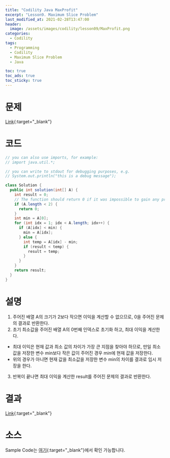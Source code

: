 ```yaml
---
title: "Codility Java MaxProfit"
excerpt: "Lesson9. Maximum Slice Problem"
last_modified_at: 2021-02-28T13:47:00
header:
  image: /assets/images/codility/lesson09/MaxProfit.png
categories:
  - Codility
tags:
  - Programming
  - Codility
  - Maximum Slice Problem
  - Java

toc: true
toc_ads: true
toc_sticky: true
---
```

# 문제
[Link](https://app.codility.com/programmers/lessons/9-maximum_slice_problem/max_profit/){:target="_blank"}

# 코드
```java
// you can also use imports, for example:
// import java.util.*;

// you can write to stdout for debugging purposes, e.g.
// System.out.println("this is a debug message");

class Solution {
  public int solution(int[] A) {
    int result = 0;
    // The function should return 0 if it was impossible to gain any profit.
    if (A.length < 2) {
      return 0;
    }
    int min = A[0];
    for (int idx = 1; idx < A.length; idx++) {
      if (A[idx] < min) {
        min = A[idx];
      } else {
        int temp = A[idx] - min;
        if (result < temp) {
          result = temp;
        }
      }
    }
    return result;
  }
}
```

# 설명
1. 주어진 배열 A의 크기가 2보다 작으면 이익을 계산할 수 없으므로, 0을 주어진 문제의 결과로 반환한다.
2. 초기 최소값을 주어진 배열 A의 0번째 인덱스로 초기화 하고, 최대 이익을 계산한다.
  - 최대 이익은 현재 값과 최소 값의 차이가 가장 큰 지점을 찾아야 하므로, 만일 최소값을 저장한 변수 min보다 작은 값이 주어진 경우 min에 현재 값을 저장한다.
  - 위의 경우가 아니면 현재 값을 최소값을 저장한 변수 min의 차이를 결과로 임시 저장을 한다.
3. 반복이 끝나면 최대 이익을 계산한 result를 주어진 문제의 결과로 반환한다.

# 결과
[Link](https://app.codility.com/demo/results/trainingTQDNU5-K6T/){:target="_blank"}

# 소스
Sample Code는 [여기](https://github.com/GracefulSoul/codility/blob/master/src/main/java/gracefulsoul/lesson09/MaxProfit.java){:target="_blank"}에서 확인 가능합니다.